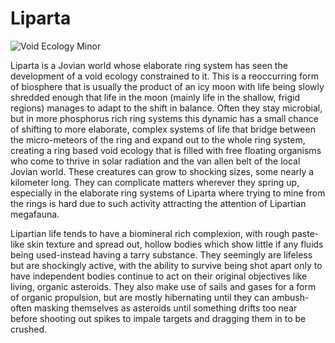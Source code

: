 # Liparta

![Void Ecology Minor](/Stellar_Abyss_Setting_Bible/Photo_Directory/Liparta.JPG "Void Ecology Minor")

Liparta is a Jovian world whose elaborate ring system has seen the development of a void ecology constrained to it.  This is a reoccurring form of biosphere that is usually the product of an icy moon with life being slowly shredded enough that life in the moon (mainly life in the shallow, frigid regions) manages to adapt to the shift in balance.  Often they stay microbial, but in more phosphorus rich ring systems this dynamic has a small chance of shifting to more elaborate, complex systems of life that bridge between the micro-meteors of the ring and expand out to the whole ring system, creating a ring based void ecology that is filled with free floating organisms who come to thrive in solar radiation and the van allen belt of the local Jovian world.  These creatures can grow to shocking sizes, some nearly a kilometer long.  They can complicate matters wherever they spring up, especially in the elaborate ring systems of Liparta where trying to mine from the rings is hard due to such activity attracting the attention of Lipartian megafauna.  

Lipartian life tends to have a biomineral rich complexion, with rough paste-like skin texture and spread out, hollow bodies which show little if any fluids being used-instead having a tarry substance.  They seemingly are lifeless but are shockingly active, with the ability to survive being shot apart only to have independent bodies continue to act on their original objectives like living, organic asteroids.  They also make use of sails and gases for a form of organic propulsion, but are mostly hibernating until they can ambush- often masking themselves as asteroids until something drifts too near before shooting out spikes to impale targets and dragging them in to be crushed.  
